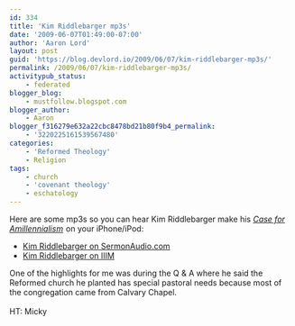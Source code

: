 ```yaml
---
id: 334
title: 'Kim Riddlebarger mp3s'
date: '2009-06-07T01:49:00-07:00'
author: 'Aaron Lord'
layout: post
guid: 'https://blog.devlord.io/2009/06/07/kim-riddlebarger-mp3s/'
permalink: /2009/06/07/kim-riddlebarger-mp3s/
activitypub_status:
    - federated
blogger_blog:
    - mustfollow.blogspot.com
blogger_author:
    - Aaron
blogger_f316279e632a22cbc8478bd21b80f9b4_permalink:
    - '3220225161539567480'
categories:
    - 'Reformed Theology'
    - Religion
tags:
    - church
    - 'covenant theology'
    - eschatology
---
```


Here are some mp3s so you can hear Kim Riddlebarger make his <a href="http://www.amazon.com/gp/product/080106435X?ie=UTF8&amp;tag=lbmusic&amp;linkCode=as2&amp;camp=1789&amp;creative=390957&amp;creativeASIN=080106435X"><i>Case for Amillennialism</i></a><img src="http://www.assoc-amazon.com/e/ir?t=lbmusic&amp;l=as2&amp;o=1&amp;a=080106435X" alt="" border="0" height="1" width="1" /> on your iPhone/iPod:<br /><ul><li><a href="http://www.sermonaudio.com/search.asp?SpeakerOnly=true&amp;currSection=sermonsspeaker&amp;keyword=Kim%5ERiddlebarger">Kim Riddlebarger on SermonAudio.com</a></li><li><a href="http://thirdmill.org/sermons/compile_speaker.asp/speaker/Kim%20Riddlebarger/site/iiim/category/speakers">Kim Riddlebarger on IIIM</a></li></ul>One of the highlights for me was during the Q &amp; A where he said the Reformed church he planted has special pastoral needs because most of the congregation came from Calvary Chapel.<br /><br />HT: Micky